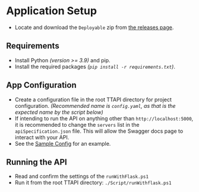 # Application Setup

- Locate and download the `Deployable` zip from [the releases page][projectReleases].

## Requirements

- Install Python _(version >= 3.9)_ and pip.
- Install the required packages _(`pip install -r requirements.txt`)_.

## App Configuration

- Create a configuration file in the root TTAPI directory for project configuration. _(Recommended name is `config.yaml`, as that is the
  expected name by the script below)_
- If intending to run the API on anything other than `http://localhost:5000`, it is recommended to change the `servers` list in the
  `apiSpecification.json` file. This will allow the Swagger docs page to interact with your API.
- See the [Sample Config](sampleConfig.md) for an example.


## Running the API

- Read and confirm the settings of the `runWithFlask.ps1`
- Run it from the root TTAPI directory: `./Script/runWithflask.ps1`

[projectReleases]: https://github.com/kirypto/TimelineTracker/releases/latest